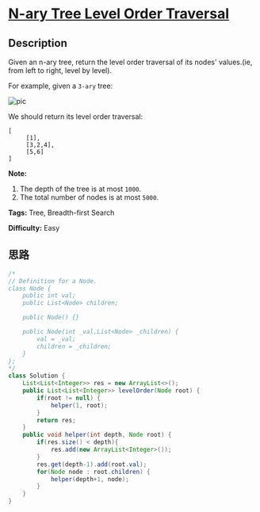 # [N-ary Tree Level Order Traversal][title]

## Description

Given an n-ary tree, return the level order traversal of its nodes' values.(ie, from left to right, level by level).

For example, given a `3-ary` tree:


![pic](https://assets.leetcode.com/uploads/2018/10/12/narytreeexample.png)

We should return its level order traversal:

    [
         [1],
         [3,2,4],
         [5,6]
    ]

**Note:**

  1. The depth of the tree is at most `1000`.
  2. The total number of nodes is at most `5000`.


**Tags:** Tree, Breadth-first Search

**Difficulty:** Easy

## 思路

``` java
/*
// Definition for a Node.
class Node {
    public int val;
    public List<Node> children;

    public Node() {}

    public Node(int _val,List<Node> _children) {
        val = _val;
        children = _children;
    }
};
*/
class Solution {
    List<List<Integer>> res = new ArrayList<>();
    public List<List<Integer>> levelOrder(Node root) {
        if(root != null) {
            helper(1, root);
        }
        return res;
    }
    public void helper(int depth, Node root) {
        if(res.size() < depth){
            res.add(new ArrayList<Integer>());
        }
        res.get(depth-1).add(root.val);
        for(Node node : root.children) {
            helper(depth+1, node);
        }
    }
}
```

[title]: https://leetcode.com/problems/n-ary-tree-level-order-traversal
